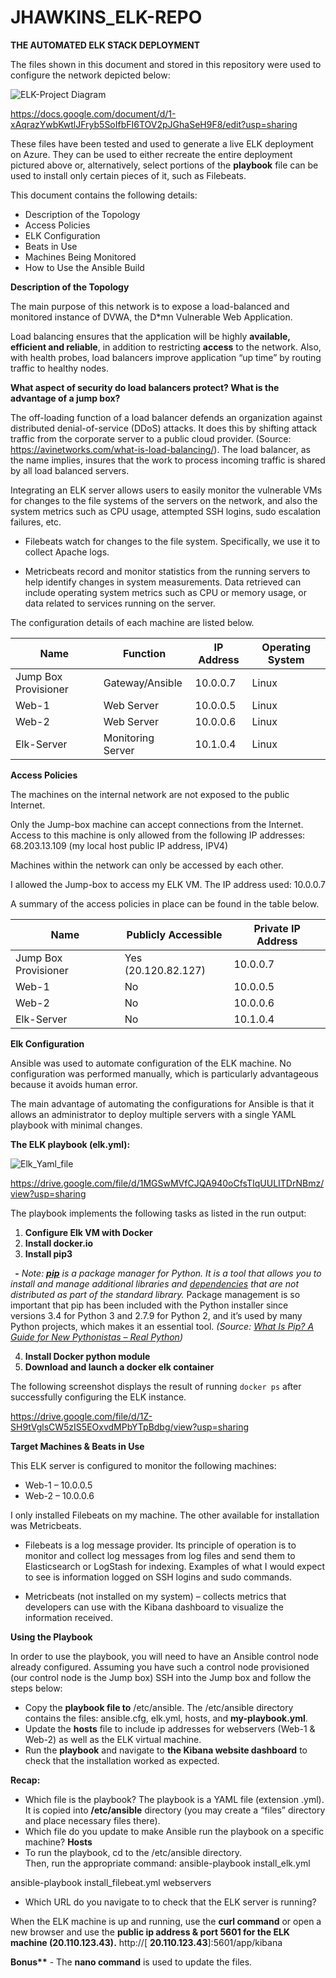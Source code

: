 # JHAWKINS_ELK-REPO

**THE AUTOMATED ELK STACK DEPLOYMENT**

The files shown in this document and stored in this repository were used to configure the network depicted below:

![ELK-Project Diagram](https://user-images.githubusercontent.com/89852352/154142423-040f6af3-882d-47d1-8387-a6463ac756b6.png)

https://docs.google.com/document/d/1-xAqrazYwbKwtlJFryb5SoIfbFI6TOV2pJGhaSeH9F8/edit?usp=sharing

These files have been tested and used to generate a live ELK deployment on Azure. They can be used to either recreate
the entire deployment pictured above or, alternatively, select portions of the **playbook** file can be used to install
only certain pieces of it, such as Filebeats.

This document contains the following details:

- Description of the Topology
- Access Policies
- ELK Configuration
- Beats in Use
- Machines Being Monitored
- How to Use the Ansible Build


**Description of the Topology**

The main purpose of this network is to expose a load-balanced and monitored instance of DVWA, the D\*mn Vulnerable Web Application.

Load balancing ensures that the application will be highly **available, efficient and reliable**, in addition to restricting **access** to the network.  Also, with health probes, load balancers improve application “up time” by routing traffic to healthy nodes.

**What aspect of security do load balancers protect? What is the advantage of a jump box?**

The off-loading function of a load balancer defends an organization against distributed denial-of-service (DDoS) attacks. It does this by shifting attack traffic from the corporate server to a public cloud provider. (Source: <https://avinetworks.com/what-is-load-balancing/>).  The load balancer, as the name implies, insures that the work to process incoming traffic is shared by all load balanced servers.  

Integrating an ELK server allows users to easily monitor the vulnerable VMs for changes to the file systems of the servers on the network, and also the system metrics such as CPU usage, attempted SSH logins, sudo escalation failures, etc.

- Filebeats watch for changes to the file system.  Specifically, we use it to collect Apache logs.

- Metricbeats record and monitor statistics from the running servers to help identify  changes in system measurements.  Data retrieved can include operating system metrics such as CPU or memory usage, or data related to services running on the server.

The configuration details of each machine are listed below.


|**Name**    |**Function**|**IP Address**|**Operating System**|
| - | - | - | - |
|Jump Box Provisioner|Gateway/Ansible|10.0.0.7|Linux|
|Web-1|Web Server|10.0.0.5|Linux|
|Web-2|Web Server|10.0.0.6|Linux|
|Elk-Server|Monitoring Server|10.1.0.4|Linux|

**Access Policies**

The machines on the internal network are not exposed to the public Internet. 

Only the Jump-box machine can accept connections from the Internet.  Access to this machine is only allowed from the following IP addresses:  68.203.13.109 (my local host public IP address, IPV4)

Machines within the network can only be accessed by each other.

I allowed the Jump-box to access my ELK VM. The IP address used:   10.0.0.7

A summary of the access policies in place can be found in the table below.

|**Name**|**Publicly Accessible**|**Private IP Address**|
| - | - | - |
|Jump Box Provisioner|Yes (20.120.82.127)|10.0.0.7|
|Web-1|No|10.0.0.5|
|Web-2|No|10.0.0.6|
|Elk-Server|No|10.1.0.4|

**Elk Configuration**

Ansible was used to automate configuration of the ELK machine. No configuration was performed manually, which is particularly advantageous because it avoids human error.

The main advantage of automating the configurations for Ansible is that it allows an administrator to deploy multiple servers with a single YAML playbook with minimal changes.

**The ELK playbook (elk.yml):**

![Elk_Yaml_file](https://user-images.githubusercontent.com/89852352/154145581-dbca0961-fd53-41f9-a7fc-079b0bfe755b.jpg)


https://drive.google.com/file/d/1MGSwMVfCJQA940oCfsTIqUULITDrNBmz/view?usp=sharing


The playbook implements the following tasks as listed in the run output:

1. **Configure Elk VM with Docker**
2. **Install docker.io**
3. **Install pip3**

` `**-** *Note:  [**pip**](https://realpython.com/courses/what-is-pip/) is a package manager for Python. It is a tool that allows you to install and manage additional libraries and [dependencies](https://realpython.com/courses/managing-python-dependencies/) that are not distributed as part of the standard library.*  Package management is so important that pip has been included with the Python installer since versions 3.4 for Python 3 and 2.7.9 for Python 2, and it’s used by many Python projects, which makes it an essential tool. 
*(Source: [What Is Pip? A Guide for New Pythonistas – Real Python](https://realpython.com/what-is-pip/#getting-started-with-pip))*

4. **Install Docker python module**
5. **Download and launch a docker elk container**

The following screenshot displays the result of running `docker ps` after successfully configuring the ELK instance.

https://drive.google.com/file/d/1Z-SH9tVglsCW5zIS5EOxvdMPbYTpBdbg/view?usp=sharing


**Target Machines & Beats in Use**

This ELK server is configured to monitor the following machines:

- Web-1 – 10.0.0.5
- Web-2 – 10.0.0.6

I only installed Filebeats on my machine.  The other available for installation was Metricbeats.

- Filebeats is a log message provider. Its principle of operation is to monitor and collect log messages from log files and send them to Elasticsearch or LogStash for indexing.   Examples of what I would expect to see is information logged on SSH logins and sudo commands.

- Metricbeats (not installed on my system) – collects metrics that developers can use with the Kibana dashboard to visualize the information received.



**Using the Playbook** 

In order to use the playbook, you will need to have an Ansible control node already configured. Assuming you have such a control node provisioned (our control node is the Jump box) SSH into the Jump box  and follow the steps below:

- Copy the **playbook file to** /etc/ansible.  The /etc/ansible directory contains the files:  ansible.cfg, elk.yml, hosts, and **my-playbook.yml**.
- Update the **hosts** file to include ip addresses for webservers (Web-1 & Web-2) as well as the ELK virtual machine.
- Run the **playbook** and navigate to **the Kibana website dashboard** to check that the installation worked as expected.

**Recap:**

- Which file is the playbook? 
  The playbook is a YAML  file (extension .yml).  It is copied into **/etc/ansible** directory (you may create a “files” directory and place necessary files there).  
- Which file do you update to make Ansible run the playbook on a specific machine? **Hosts**
- To run the playbook, cd to the /etc/ansible directory.  
Then, run the appropriate command:  	ansible-playbook install\_elk.yml

ansible-playbook install\_filebeat.yml webservers 

- Which URL do you navigate to to check that the ELK server is running?

When the ELK machine is up and running, use the **curl command** or open a new browser and use the **public ip address & port 5601 for the ELK machine (20.110.123.43).**  http://[ **20.110.123.43**]:5601/app/kibana

**Bonus\*\*** - The **nano command** is used to update the files.





